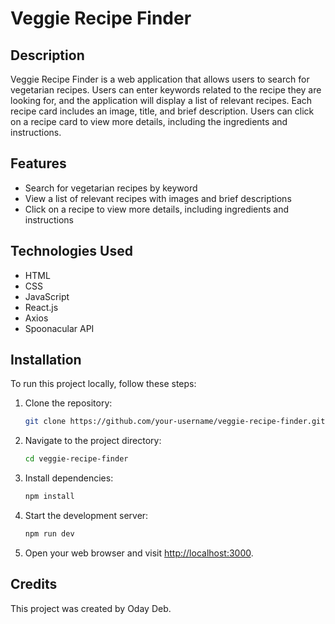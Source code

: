 # Veggie Recipe Finder

## Description

Veggie Recipe Finder is a web application that allows users to search for vegetarian recipes. Users can enter keywords related to the recipe they are looking for, and the application will display a list of relevant recipes. Each recipe card includes an image, title, and brief description. Users can click on a recipe card to view more details, including the ingredients and instructions.

## Features

- Search for vegetarian recipes by keyword
- View a list of relevant recipes with images and brief descriptions
- Click on a recipe to view more details, including ingredients and instructions

## Technologies Used

- HTML
- CSS
- JavaScript
- React.js
- Axios
- Spoonacular API

## Installation

To run this project locally, follow these steps:

1. Clone the repository:

   ```bash
   git clone https://github.com/your-username/veggie-recipe-finder.git
   ```

2. Navigate to the project directory:

   ```bash
   cd veggie-recipe-finder
   ```

3. Install dependencies:

   ```bash
   npm install
   ```

4. Start the development server:

   ```bash
   npm run dev
   ```

5. Open your web browser and visit [http://localhost:3000](http://localhost:3000).

## Credits

This project was created by Oday Deb.

